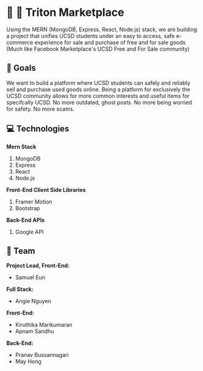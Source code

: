 # 🔱 🛒 Triton Marketplace

Using the MERN (MongoDB, Express, React, Node.js) stack, we are building a project that unifies UCSD students under an easy to access, safe e-commerce experience for sale and purchase of free and for sale goods (Much like Facebook Marketplace's UCSD Free and For Sale community)

## 🎯 Goals 

We want to build a platform where UCSD students can safely and reliably sell and purchase used goods online. Being a platform for exclusively the UCSD community allows for more common interests and useful items for specifcally UCSD. No more outdated, ghost posts. No more being worried for safety. No more scams. 

## 💻 Technologies

**Mern Stack**
1. MongoDB
2. Express
3. React
4. Node.js

**Front-End Client Side Libraries**
1. Framer Motion
2. Bootstrap

**Back-End APIs**
1. Google API

## 🙌 Team

**Project Lead, Front-End:**
- Samuel Eun

**Full Stack:**
- Angie Nguyen

**Front-End:**
- Kiruthika Marikumaran
- Apnam Sandhu

**Back-End:**
- Pranav Bussannagari
- May Hong
